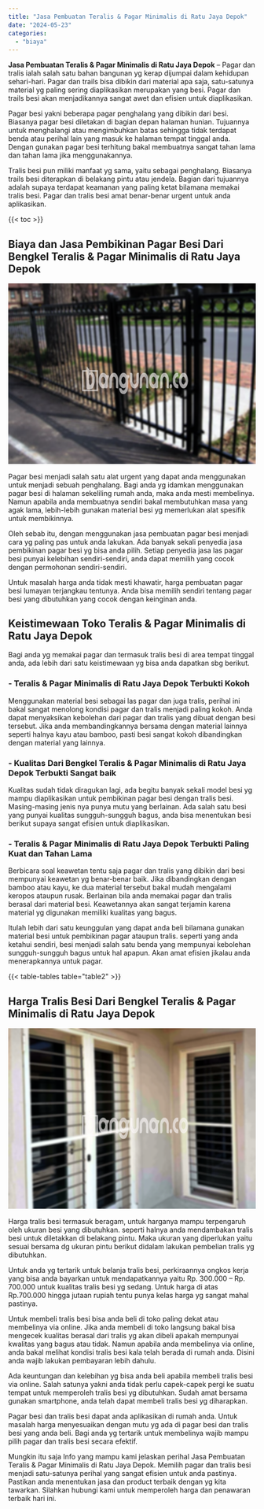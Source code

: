 ```yaml
---
title: "Jasa Pembuatan Teralis & Pagar Minimalis di Ratu Jaya Depok"
date: "2024-05-23"
categories: 
  - "biaya"
---
```


**Jasa Pembuatan Teralis & Pagar Minimalis di Ratu Jaya Depok** – Pagar dan tralis ialah salah satu bahan bangunan yg kerap dijumpai dalam kehidupan sehari-hari. Pagar dan trails bisa dibikin dari material apa saja, satu-satunya material yg paling sering diaplikasikan merupakan yang besi. Pagar dan trails besi akan menjadikannya sangat awet dan efisien untuk diaplikasikan.

Pagar besi yakni beberapa pagar penghalang yang dibikin dari besi. Biasanya pagar besi diletakan di bagian depan halaman hunian. Tujuannya untuk menghalangi atau mengimbuhkan batas sehingga tidak terdapat benda atau perihal lain yang masuk ke halaman tempat tinggal anda. Dengan gunakan pagar besi terhitung bakal membuatnya sangat tahan lama dan tahan lama jika menggunakannya.

Tralis besi pun miliki manfaat yg sama, yaitu sebagai penghalang. Biasanya trails besi diterapkan di belakang pintu atau jendela. Bagian dari tujuannya adalah supaya terdapat keamanan yang paling ketat bilamana memakai tralis besi. Pagar dan tralis besi amat benar-benar urgent untuk anda aplikasikan.

{{< toc >}}

## Biaya dan Jasa Pembikinan Pagar Besi Dari Bengkel Teralis & Pagar Minimalis di Ratu Jaya Depok

![Jasa Pembuatan Teralis & Pagar Minimalis di Ratu Jaya Depok](/images/pagar-minimalis-murah-53.png)

Pagar besi menjadi salah satu alat urgent yang dapat anda menggunakan untuk menjadi sebuah penghalang. Bagi anda yg idamkan menggunakan pagar besi di halaman sekeliling rumah anda, maka anda mesti membelinya. Namun apabila anda membuatnya sendiri bakal membutuhkan masa yang agak lama, lebih-lebih gunakan material besi yg memerlukan alat spesifik untuk membikinnya.

Oleh sebab itu, dengan menggunakan jasa pembuatan pagar besi menjadi cara yg paling pas untuk anda lakukan. Ada banyak sekali penyedia jasa pembikinan pagar besi yg bisa anda pilih. Setiap penyedia jasa las pagar besi punyai kelebihan sendiri-sendiri, anda dapat memilih yang cocok dengan permohonan sendiri-sendiri.

Untuk masalah harga anda tidak mesti khawatir, harga pembuatan pagar besi lumayan terjangkau tentunya. Anda bisa memilih sendiri tentang pagar besi yang dibutuhkan yang cocok dengan keinginan anda.

## Keistimewaan Toko Teralis & Pagar Minimalis di Ratu Jaya Depok

Bagi anda yg memakai pagar dan termasuk tralis besi di area tempat tinggal anda, ada lebih dari satu keistimewaan yg bisa anda dapatkan sbg berikut.

### \- Teralis & Pagar Minimalis di Ratu Jaya Depok Terbukti Kokoh

Menggunakan material besi sebagai las pagar dan juga tralis, perihal ini bakal sangat menolong kondisi pagar dan tralis menjadi paling kokoh. Anda dapat menyaksikan kebolehan dari pagar dan tralis yang dibuat dengan besi tersebut. Jika anda membandingkannya bersama dengan material lainnya seperti halnya kayu atau bamboo, pasti besi sangat kokoh dibandingkan dengan material yang lainnya.

### \- Kualitas Dari Bengkel Teralis & Pagar Minimalis di Ratu Jaya Depok Terbukti Sangat baik

Kualitas sudah tidak diragukan lagi, ada begitu banyak sekali model besi yg mampu diaplikasikan untuk pembikinan pagar besi dengan tralis besi. Masing-masing jenis nya punya mutu yang berlainan. Ada salah satu besi yang punyai kualitas sungguh-sungguh bagus, anda bisa menentukan besi berikut supaya sangat efisien untuk diaplikasikan.

### \- Teralis & Pagar Minimalis di Ratu Jaya Depok Terbukti Paling Kuat dan Tahan Lama

Berbicara soal keawetan tentu saja pagar dan tralis yang dibikin dari besi mempunyai keawetan yg benar-benar baik. Jika dibandingkan dengan bamboo atau kayu, ke dua material tersebut bakal mudah mengalami keropos ataupun rusak. Berlainan bila anda memakai pagar dan tralis berasal dari material besi. Keawetannya akan sangat terjamin karena material yg digunakan memiliki kualitas yang bagus.

Itulah lebih dari satu keunggulan yang dapat anda beli bilamana gunakan material besi untuk pembikinan pagar ataupun tralis. seperti yang anda ketahui sendiri, besi menjadi salah satu benda yang mempunyai kebolehan sungguh-sungguh bagus untuk hal apapun. Akan amat efisien jikalau anda menerapkannya untuk pagar.

{{< table-tables table="table2" >}}

## Harga Tralis Besi Dari Bengkel Teralis & Pagar Minimalis di Ratu Jaya Depok

![Jasa Pembuatan Teralis & Pagar Minimalis di Ratu Jaya Depok](/images/teralis-minimalis-murah-16.png)

Harga tralis besi termasuk beragam, untuk harganya mampu terpengaruh oleh ukuran besi yang dibutuhkan. seperti halnya anda mendambakan tralis besi untuk diletakkan di belakang pintu. Maka ukuran yang diperlukan yaitu sesuai bersama dg ukuran pintu berikut didalam lakukan pembelian tralis yg dibutuhkan.

Untuk anda yg tertarik untuk belanja tralis besi, perkiraannya ongkos kerja yang bisa anda bayarkan untuk mendapatkannya yaitu Rp. 300.000 – Rp. 700.000 untuk kualitas tralis besi yg sedang. Untuk harga di atas Rp.700.000 hingga jutaan rupiah tentu punya kelas harga yg sangat mahal pastinya.

Untuk membeli tralis besi bisa anda beli di toko paling dekat atau membelinya via online. Jika anda membeli di toko langsung bakal bisa mengecek kualitas berasal dari tralis yg akan dibeli apakah mempunyai kwalitas yang bagus atau tidak. Namun apabila anda membelinya via online, anda bakal melihat kondisi tralis besi kala telah berada di rumah anda. Disini anda wajib lakukan pembayaran lebih dahulu.

Ada keuntungan dan kelebihan yg bisa anda beli apabila membeli tralis besi via online. Salah satunya yakni anda tidak perlu capek-capek pergi ke suatu tempat untuk memperoleh tralis besi yg dibutuhkan. Sudah amat bersama gunakan smartphone, anda telah dapat membeli tralis besi yg diharapkan.

Pagar besi dan tralis besi dapat anda aplikasikan di rumah anda. Untuk masalah harga menyesuaikan dengan mutu yg ada di pagar besi dan tralis besi yang anda beli. Bagi anda yg tertarik untuk membelinya wajib mampu pilih pagar dan tralis besi secara efektif.

Mungkin itu saja Info yang mampu kami jelaskan perihal Jasa Pembuatan Teralis & Pagar Minimalis di Ratu Jaya Depok. Memilih pagar dan tralis besi menjadi satu-satunya perihal yang sangat efisien untuk anda pastinya. Pastikan anda menentukan jasa dan product terbaik dengan yg kita tawarkan. Silahkan hubungi kami untuk memperoleh harga dan penawaran terbaik hari ini.
